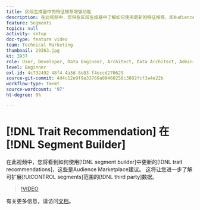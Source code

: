 ```yaml
---
title: 区段生成器中的特征推荐增强功能
description: 在此视频中，您将在区段生成器中了解如何使用更新的特征推荐，即Audience Marketplace推荐。 这将让您对可扩展区段范围的第三方数据有更深入的了解。
feature: Segments
topics: null
activity: setup
doc-type: feature video
team: Technical Marketing
thumbnail: 29363.jpg
kt: 3937
role: User, Developer, Data Engineer, Architect, Data Architect, Admin, Leader
level: Beginner
exl-id: 4c792492-48f4-4a3d-8e83-f4eccd270629
source-git-commit: 4d4c12e9f9a33760a89460258c3802fcf3a4e22b
workflow-type: tm+mt
source-wordcount: '97'
ht-degree: 0%

---
```


# [!DNL Trait Recommendation] 在  [!DNL Segment Builder]

在此视频中，您将看到如何使用[!DNL segment builder]中更新的[!DNL trait recommendations]，这些是Audience Marketplace建议。 这将让您进一步了解可扩展[!UICONTROL segments]范围的[!DNL third party]数据。

>[!VIDEO](https://video.tv.adobe.com/v/29363/?quality=12)

有关更多信息，请访问[文档](https://experienceleague.adobe.com/docs/audience-manager/user-guide/features/segments/trait-recommendations.html)。

